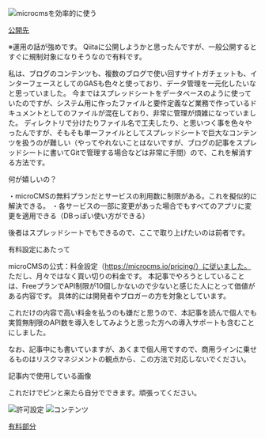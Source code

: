 ![microcmsを効率的に使う](https://user-images.githubusercontent.com/15845907/88916504-27f29b80-d2a1-11ea-9623-9db84e07e419.png)

[公開先](https://note.com/nomuragoro/n/n3a75bcb4ef8e)

※運用の話が強めです。
Qiitaに公開しようかと思ったんですが、一般公開するとすぐに規制対象になりそうなので有料です。

私は、ブログのコンテンツも、複数のブログで使い回すサイトガチェットも、インターフェースとしてのGASも色々と使っており、データ管理を一元化したいなと思っていました。
今まではスプレッドシートをデータベースのように使っていたのですが、システム用に作ったファイルと要件定義など業務で作っているドキュメントとしてのファイルが混在しており、非常に管理が煩雑になっていました。
ディレクトリで分けたりファイル名で工夫したり、と思いつく事を色々やったんですが、そもそも単一ファイルとしてスプレッドシートで巨大なコンテンツを扱うのが難しい（やってやれないことはないですが、ブログの記事をスプレッドシートに書いてGitで管理する場合などは非常に手間）ので、これを解消する方法です。

何が嬉しいの？

・microCMSの無料プランだとサービスの利用数に制限がある。これを擬似的に解決できる。
・各サービスの一部に変更があった場合でもすべてのアプリに変更を適用できる（DBっぽい使い方ができる）

後者はスプレッドシートでもできるので、ここで取り上げたいのは前者です。

有料設定にあたって

microCMSの公式：料金設定（https://microcms.io/pricing/）に従いました。
ただし、月々ではなく買い切りの料金です。
本記事でやろうとしていることは、FreeプランでAPI制限が10個しかないので少ないと感じた人にとって価値がある内容です。
具体的には開発者やブロガーの方を対象としています。

これだけの内容で高い料金を払うのも嫌だと思うので、本記事を読んで個人でも実質無制限のAPI数を導入をしてみようと思った方への導入サポートも含むことにしました。

なお、記事中にも書いていますが、あくまで個人用ですので、商用ラインに乗せるものはリスクマネジメントの観点から、この方法で対応しないでください。

記事内で使用している画像

これだけでピンと来たら自分でできます。頑張ってください。

![許可設定](https://user-images.githubusercontent.com/15845907/87510688-fe395200-c6ae-11ea-9dad-6314d3132a98.png)
![コンテンツ](https://user-images.githubusercontent.com/15845907/87510691-ff6a7f00-c6ae-11ea-8411-09caa8d60854.png)

[有料部分](https://github.com/shimajima-eiji/Personal/blob/master/article/note/microCMSを無料枠で効率的に使うために、サービスをいかに削れるか考える.md)

